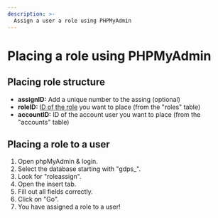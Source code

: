 ```yaml
---
description: >-
  Assign a user a role using PHPMyAdmin
---
```


# Placing a role using PHPMyAdmin

## Placing role structure

- **assignID:** Add a unique number to the assing (optional)
- **roleID:** [ID of the role](create-roles.md) you want to place (from the "roles" table)
- **accountID:** ID of the account user you want to place (from the "accounts" table)

## Placing a role to a user

1. Open phpMyAdmin & login.
2. Select the database starting with "gdps_".
3. Look for "roleassign".
4. Open the insert tab.
5. Fill out all fields correctly.
6. Click on "Go".
7. You have assigned a role to a user!